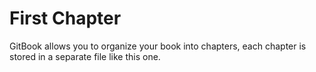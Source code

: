 # First Chapter

GitBook allows you to organize your book into chapters, each chapter is stored in a separate file like this one.


